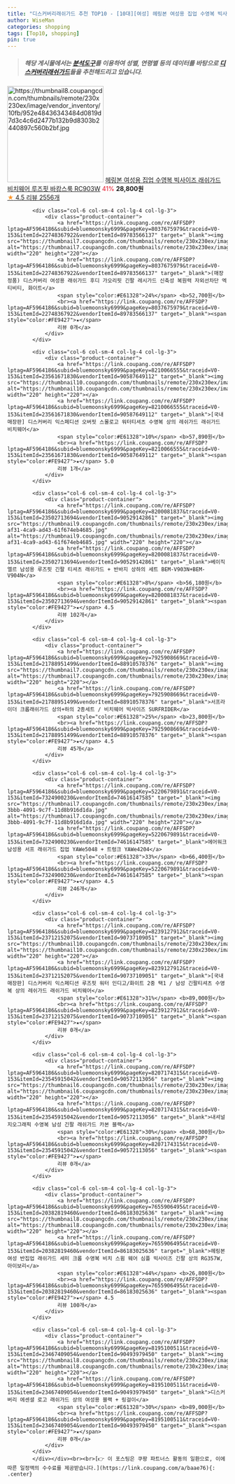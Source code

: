 ```yaml
---
title: "디스커버리래쉬가드 추천 TOP10 - [10대][여성] 헤링본 여성용 집업 수영복 빅사이즈 래쉬가드 비치웨어 루즈핏 바캉스룩 RC903W"
author: WiseMan
categories: shopping
tags: [Top10, shopping]
pin: true
---
```


> ##### 해당 게시물에서는 [**분석도구**](https://itemscout.io/)를 이용하여 **성별**, **연령별** 등의 데이터를 바탕으로 [**디스커버리래쉬가드**](https://link.coupang.com/a/baae76)들을 추천해드리고 있습니다.
<div class="container"><div class="row">
            <div class="col-6 col-sm-4 col-lg-4 col-lg-3">
                <div class="product-container">
                    <a href="https://link.coupang.com/re/AFFSDP?lptag=AF5964186&subid=bluemoonsky6999&pageKey=1831380466&traceid=V0-153&itemId=3115024825&vendorItemId=71102758677" target="_blank"><img src="https://thumbnail8.coupangcdn.com/thumbnails/remote/230x230ex/image/vendor_inventory/10fb/952e48436343484d0819d7d3c4c6d2477b132b9d8303b2440897c560b2bf.jpg" alt="https://thumbnail8.coupangcdn.com/thumbnails/remote/230x230ex/image/vendor_inventory/10fb/952e48436343484d0819d7d3c4c6d2477b132b9d8303b2440897c560b2bf.jpg" width="220" height="220"></a>
                    <a href="https://link.coupang.com/re/AFFSDP?lptag=AF5964186&subid=bluemoonsky6999&pageKey=1831380466&traceid=V0-153&itemId=3115024825&vendorItemId=71102758677" target="_blank">헤링본 여성용 집업 수영복 빅사이즈 래쉬가드 비치웨어 루즈핏 바캉스룩 RC903W</a>
                    <span style="color:#E61328">41%</span> <b>28,800원</b>
                    <br><a href="https://link.coupang.com/re/AFFSDP?lptag=AF5964186&subid=bluemoonsky6999&pageKey=1831380466&traceid=V0-153&itemId=3115024825&vendorItemId=71102758677" target="_blank"><span style="color:#FE9427">★</span> 4.5
                    리뷰 2556개</a>
                </div>
            </div>
            
            <div class="col-6 col-sm-4 col-lg-4 col-lg-3">
                <div class="product-container">
                    <a href="https://link.coupang.com/re/AFFSDP?lptag=AF5964186&subid=bluemoonsky6999&pageKey=8037675979&traceid=V0-153&itemId=22748367922&vendorItemId=89783566137" target="_blank"><img src="https://thumbnail7.coupangcdn.com/thumbnails/remote/230x230ex/image/vendor_inventory/e94c/4e2776b07a9cd2cc61da3811912d846ee5daacaa5ca6f2653d92332ff60d.jpg" alt="https://thumbnail7.coupangcdn.com/thumbnails/remote/230x230ex/image/vendor_inventory/e94c/4e2776b07a9cd2cc61da3811912d846ee5daacaa5ca6f2653d92332ff60d.jpg" width="220" height="220"></a>
                    <a href="https://link.coupang.com/re/AFFSDP?lptag=AF5964186&subid=bluemoonsky6999&pageKey=8037675979&traceid=V0-153&itemId=22748367922&vendorItemId=89783566137" target="_blank">(매장정품) 디스커버리 여성용 래쉬가드 후디 가오리핏 긴팔 레시가드 신축성 복원력 자외선차단 엑티비티, 화이트</a>
                    <span style="color:#E61328">24%</span> <b>52,700원</b>
                    <br><a href="https://link.coupang.com/re/AFFSDP?lptag=AF5964186&subid=bluemoonsky6999&pageKey=8037675979&traceid=V0-153&itemId=22748367922&vendorItemId=89783566137" target="_blank"><span style="color:#FE9427">★</span> 
                    리뷰 0개</a>
                </div>
            </div>
            
            <div class="col-6 col-sm-4 col-lg-4 col-lg-3">
                <div class="product-container">
                    <a href="https://link.coupang.com/re/AFFSDP?lptag=AF5964186&subid=bluemoonsky6999&pageKey=8210066555&traceid=V0-153&itemId=23561671830&vendorItemId=90587649112" target="_blank"><img src="https://thumbnail10.coupangcdn.com/thumbnails/remote/230x230ex/image/vendor_inventory/927d/be97bde2025c5fac5d12bc0de63f695837bae8f52d797ddc6075f2f4c971.png" alt="https://thumbnail10.coupangcdn.com/thumbnails/remote/230x230ex/image/vendor_inventory/927d/be97bde2025c5fac5d12bc0de63f695837bae8f52d797ddc6075f2f4c971.png" width="220" height="220"></a>
                    <a href="https://link.coupang.com/re/AFFSDP?lptag=AF5964186&subid=bluemoonsky6999&pageKey=8210066555&traceid=V0-153&itemId=23561671830&vendorItemId=90587649112" target="_blank">[국내매장판] 디스커버리 익스페디션 오버핏 스몰로고 워터티셔츠 수영복 상의 레쉬가드 래쉬가드 비치웨어</a>
                    <span style="color:#E61328">10%</span> <b>57,890원</b>
                    <br><a href="https://link.coupang.com/re/AFFSDP?lptag=AF5964186&subid=bluemoonsky6999&pageKey=8210066555&traceid=V0-153&itemId=23561671830&vendorItemId=90587649112" target="_blank"><span style="color:#FE9427">★</span> 5.0
                    리뷰 1개</a>
                </div>
            </div>
            
            <div class="col-6 col-sm-4 col-lg-4 col-lg-3">
                <div class="product-container">
                    <a href="https://link.coupang.com/re/AFFSDP?lptag=AF5964186&subid=bluemoonsky6999&pageKey=8200081837&traceid=V0-153&itemId=23502713694&vendorItemId=90529142861" target="_blank"><img src="https://thumbnail9.coupangcdn.com/thumbnails/remote/230x230ex/image/retail/images/2024/07/01/15/1/5f1b2b55-af31-4ca9-ad43-61f674eb4685.jpg" alt="https://thumbnail9.coupangcdn.com/thumbnails/remote/230x230ex/image/retail/images/2024/07/01/15/1/5f1b2b55-af31-4ca9-ad43-61f674eb4685.jpg" width="220" height="220"></a>
                    <a href="https://link.coupang.com/re/AFFSDP?lptag=AF5964186&subid=bluemoonsky6999&pageKey=8200081837&traceid=V0-153&itemId=23502713694&vendorItemId=90529142861" target="_blank">베이직엘르 남성용 루즈핏 긴팔 티셔츠 래쉬가드 + 반바지 상하의 세트 BEM-V903N+BEM-V904N</a>
                    <span style="color:#E61328">8%</span> <b>56,180원</b>
                    <br><a href="https://link.coupang.com/re/AFFSDP?lptag=AF5964186&subid=bluemoonsky6999&pageKey=8200081837&traceid=V0-153&itemId=23502713694&vendorItemId=90529142861" target="_blank"><span style="color:#FE9427">★</span> 4.5
                    리뷰 102개</a>
                </div>
            </div>
            
            <div class="col-6 col-sm-4 col-lg-4 col-lg-3">
                <div class="product-container">
                    <a href="https://link.coupang.com/re/AFFSDP?lptag=AF5964186&subid=bluemoonsky6999&pageKey=7925908669&traceid=V0-153&itemId=21788951499&vendorItemId=88910578376" target="_blank"><img src="https://thumbnail7.coupangcdn.com/thumbnails/remote/230x230ex/image/vendor_inventory/d199/48820dcd0e888165d5759f616e706958a06558bf62c0a54096db4ed31e69.jpg" alt="https://thumbnail7.coupangcdn.com/thumbnails/remote/230x230ex/image/vendor_inventory/d199/48820dcd0e888165d5759f616e706958a06558bf62c0a54096db4ed31e69.jpg" width="220" height="220"></a>
                    <a href="https://link.coupang.com/re/AFFSDP?lptag=AF5964186&subid=bluemoonsky6999&pageKey=7925908669&traceid=V0-153&itemId=21788951499&vendorItemId=88910578376" target="_blank">서프라이더 크롭래쉬가드 상의+하의 2종세트 / 비치웨어 빅사이즈 SURFRIDER</a>
                    <span style="color:#E61328">25%</span> <b>23,800원</b>
                    <br><a href="https://link.coupang.com/re/AFFSDP?lptag=AF5964186&subid=bluemoonsky6999&pageKey=7925908669&traceid=V0-153&itemId=21788951499&vendorItemId=88910578376" target="_blank"><span style="color:#FE9427">★</span> 4.5
                    리뷰 45개</a>
                </div>
            </div>
            
            <div class="col-6 col-sm-4 col-lg-4 col-lg-3">
                <div class="product-container">
                    <a href="https://link.coupang.com/re/AFFSDP?lptag=AF5964186&subid=bluemoonsky6999&pageKey=5220679891&traceid=V0-153&itemId=7324900230&vendorItemId=74616147585" target="_blank"><img src="https://thumbnail7.coupangcdn.com/thumbnails/remote/230x230ex/image/retail/images/2021/03/22/11/6/8c699db6-3bbb-4091-9c7f-11d8b916d1da.jpg" alt="https://thumbnail7.coupangcdn.com/thumbnails/remote/230x230ex/image/retail/images/2021/03/22/11/6/8c699db6-3bbb-4091-9c7f-11d8b916d1da.jpg" width="220" height="220"></a>
                    <a href="https://link.coupang.com/re/AFFSDP?lptag=AF5964186&subid=bluemoonsky6999&pageKey=5220679891&traceid=V0-153&itemId=7324900230&vendorItemId=74616147585" target="_blank">에어워크 남성용 서프 래쉬가드 집업 YAWe5048 + 트렁크 YAWe4204</a>
                    <span style="color:#E61328">33%</span> <b>66,400원</b>
                    <br><a href="https://link.coupang.com/re/AFFSDP?lptag=AF5964186&subid=bluemoonsky6999&pageKey=5220679891&traceid=V0-153&itemId=7324900230&vendorItemId=74616147585" target="_blank"><span style="color:#FE9427">★</span> 4.5
                    리뷰 246개</a>
                </div>
            </div>
            
            <div class="col-6 col-sm-4 col-lg-4 col-lg-3">
                <div class="product-container">
                    <a href="https://link.coupang.com/re/AFFSDP?lptag=AF5964186&subid=bluemoonsky6999&pageKey=8239127912&traceid=V0-153&itemId=23712152075&vendorItemId=90737109051" target="_blank"><img src="https://thumbnail10.coupangcdn.com/thumbnails/remote/230x230ex/image/vendor_inventory/ad93/362bac3927174b44ed3b0f97f1a9699dde7af0d262deae9fd09b8f534a38.png" alt="https://thumbnail10.coupangcdn.com/thumbnails/remote/230x230ex/image/vendor_inventory/ad93/362bac3927174b44ed3b0f97f1a9699dde7af0d262deae9fd09b8f534a38.png" width="220" height="220"></a>
                    <a href="https://link.coupang.com/re/AFFSDP?lptag=AF5964186&subid=bluemoonsky6999&pageKey=8239127912&traceid=V0-153&itemId=23712152075&vendorItemId=90737109051" target="_blank">[국내매장판] 디스커버리 익스페디션 루즈핏 워터 인디고/화이트 2중 택1 / 남성 긴팔티셔츠 수영복 상의 레쉬가드 래쉬가드 비치웨어</a>
                    <span style="color:#E61328">31%</span> <b>89,000원</b>
                    <br><a href="https://link.coupang.com/re/AFFSDP?lptag=AF5964186&subid=bluemoonsky6999&pageKey=8239127912&traceid=V0-153&itemId=23712152075&vendorItemId=90737109051" target="_blank"><span style="color:#FE9427">★</span> 
                    리뷰 0개</a>
                </div>
            </div>
            
            <div class="col-6 col-sm-4 col-lg-4 col-lg-3">
                <div class="product-container">
                    <a href="https://link.coupang.com/re/AFFSDP?lptag=AF5964186&subid=bluemoonsky6999&pageKey=8207174315&traceid=V0-153&itemId=23545915042&vendorItemId=90572113056" target="_blank"><img src="https://thumbnail6.coupangcdn.com/thumbnails/remote/230x230ex/image/vendor_inventory/0c10/92c70b831652e992d757e6fa50c669bf00f49490ef275e3020e7e5da7318.jpg" alt="https://thumbnail6.coupangcdn.com/thumbnails/remote/230x230ex/image/vendor_inventory/0c10/92c70b831652e992d757e6fa50c669bf00f49490ef275e3020e7e5da7318.jpg" width="220" height="220"></a>
                    <a href="https://link.coupang.com/re/AFFSDP?lptag=AF5964186&subid=bluemoonsky6999&pageKey=8207174315&traceid=V0-153&itemId=23545915042&vendorItemId=90572113056" target="_blank">내셔널지오그래픽 수영복 남성 긴팔 래쉬가드 카본 블랙</a>
                    <span style="color:#E61328">30%</span> <b>68,300원</b>
                    <br><a href="https://link.coupang.com/re/AFFSDP?lptag=AF5964186&subid=bluemoonsky6999&pageKey=8207174315&traceid=V0-153&itemId=23545915042&vendorItemId=90572113056" target="_blank"><span style="color:#FE9427">★</span> 
                    리뷰 0개</a>
                </div>
            </div>
            
            <div class="col-6 col-sm-4 col-lg-4 col-lg-3">
                <div class="product-container">
                    <a href="https://link.coupang.com/re/AFFSDP?lptag=AF5964186&subid=bluemoonsky6999&pageKey=7655906495&traceid=V0-153&itemId=20382819460&vendorItemId=86183025636" target="_blank"><img src="https://thumbnail8.coupangcdn.com/thumbnails/remote/230x230ex/image/vendor_inventory/232c/a21b58491f5bb0e1188c860dd451d0deee1c22a251a76492d733c3e40424.jpg" alt="https://thumbnail8.coupangcdn.com/thumbnails/remote/230x230ex/image/vendor_inventory/232c/a21b58491f5bb0e1188c860dd451d0deee1c22a251a76492d733c3e40424.jpg" width="220" height="220"></a>
                    <a href="https://link.coupang.com/re/AFFSDP?lptag=AF5964186&subid=bluemoonsky6999&pageKey=7655906495&traceid=V0-153&itemId=20382819460&vendorItemId=86183025636" target="_blank">헤링본 여성 반집업 래쉬가드 세미 크롭 수영복 비치 스윔 웨어 심플 빅사이즈 긴팔 상의 RG357W, 아이보리</a>
                    <span style="color:#E61328">44%</span> <b>26,800원</b>
                    <br><a href="https://link.coupang.com/re/AFFSDP?lptag=AF5964186&subid=bluemoonsky6999&pageKey=7655906495&traceid=V0-153&itemId=20382819460&vendorItemId=86183025636" target="_blank"><span style="color:#FE9427">★</span> 4.5
                    리뷰 100개</a>
                </div>
            </div>
            
            <div class="col-6 col-sm-4 col-lg-4 col-lg-3">
                <div class="product-container">
                    <a href="https://link.coupang.com/re/AFFSDP?lptag=AF5964186&subid=bluemoonsky6999&pageKey=8195100511&traceid=V0-153&itemId=23467409054&vendorItemId=90493979450" target="_blank"><img src="https://thumbnail8.coupangcdn.com/thumbnails/remote/230x230ex/image/vendor_inventory/87ee/ea8e009ef229371541170baefe9d461b44915fdb5dd28dc3c763bcc96c68.png" alt="https://thumbnail8.coupangcdn.com/thumbnails/remote/230x230ex/image/vendor_inventory/87ee/ea8e009ef229371541170baefe9d461b44915fdb5dd28dc3c763bcc96c68.png" width="220" height="220"></a>
                    <a href="https://link.coupang.com/re/AFFSDP?lptag=AF5964186&subid=bluemoonsky6999&pageKey=8195100511&traceid=V0-153&itemId=23467409054&vendorItemId=90493979450" target="_blank">디스커버리 에센셜 로고 래쉬가드 상의 여성용 블랙 + 링걸이</a>
                    <span style="color:#E61328">30%</span> <b>89,000원</b>
                    <br><a href="https://link.coupang.com/re/AFFSDP?lptag=AF5964186&subid=bluemoonsky6999&pageKey=8195100511&traceid=V0-153&itemId=23467409054&vendorItemId=90493979450" target="_blank"><span style="color:#FE9427">★</span> 
                    리뷰 0개</a>
                </div>
            </div>
            </div></div><br><br>[👉 이 포스팅은 쿠팡 파트너스 활동의 일환으로, 이에 따른 일정액의 수수료를 제공받습니다.](https://link.coupang.com/a/baae76){: .center}